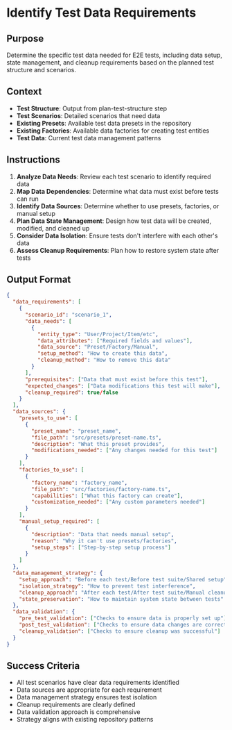 # Identify Test Data Requirements

## Purpose
Determine the specific test data needed for E2E tests, including data setup, state management, and cleanup requirements based on the planned test structure and scenarios.

## Context
- **Test Structure**: Output from plan-test-structure step
- **Test Scenarios**: Detailed scenarios that need data
- **Existing Presets**: Available test data presets in the repository
- **Existing Factories**: Available data factories for creating test entities
- **Test Data**: Current test data management patterns

## Instructions
1. **Analyze Data Needs**: Review each test scenario to identify required data
2. **Map Data Dependencies**: Determine what data must exist before tests can run
3. **Identify Data Sources**: Determine whether to use presets, factories, or manual setup
4. **Plan Data State Management**: Design how test data will be created, modified, and cleaned up
5. **Consider Data Isolation**: Ensure tests don't interfere with each other's data
6. **Assess Cleanup Requirements**: Plan how to restore system state after tests

## Output Format
```json
{
  "data_requirements": [
    {
      "scenario_id": "scenario_1",
      "data_needs": [
        {
          "entity_type": "User/Project/Item/etc",
          "data_attributes": ["Required fields and values"],
          "data_source": "Preset/Factory/Manual",
          "setup_method": "How to create this data",
          "cleanup_method": "How to remove this data"
        }
      ],
      "prerequisites": ["Data that must exist before this test"],
      "expected_changes": ["Data modifications this test will make"],
      "cleanup_required": true/false
    }
  ],
  "data_sources": {
    "presets_to_use": [
      {
        "preset_name": "preset_name",
        "file_path": "src/presets/preset-name.ts",
        "description": "What this preset provides",
        "modifications_needed": ["Any changes needed for this test"]
      }
    ],
    "factories_to_use": [
      {
        "factory_name": "factory_name",
        "file_path": "src/factories/factory-name.ts",
        "capabilities": ["What this factory can create"],
        "customization_needed": ["Any custom parameters needed"]
      }
    ],
    "manual_setup_required": [
      {
        "description": "Data that needs manual setup",
        "reason": "Why it can't use presets/factories",
        "setup_steps": ["Step-by-step setup process"]
      }
    ]
  },
  "data_management_strategy": {
    "setup_approach": "Before each test/Before test suite/Shared setup",
    "isolation_strategy": "How to prevent test interference",
    "cleanup_approach": "After each test/After test suite/Manual cleanup",
    "state_preservation": "How to maintain system state between tests"
  },
  "data_validation": {
    "pre_test_validation": ["Checks to ensure data is properly set up"],
    "post_test_validation": ["Checks to ensure data changes are correct"],
    "cleanup_validation": ["Checks to ensure cleanup was successful"]
  }
}
```

## Success Criteria
- All test scenarios have clear data requirements identified
- Data sources are appropriate for each requirement
- Data management strategy ensures test isolation
- Cleanup requirements are clearly defined
- Data validation approach is comprehensive
- Strategy aligns with existing repository patterns
